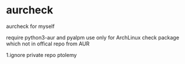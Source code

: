 aurcheck
========

aurcheck for myself

require python3-aur and pyalpm
use only for ArchLinux
check package which not in offical repo from AUR

1.ignore private repo ptolemy

